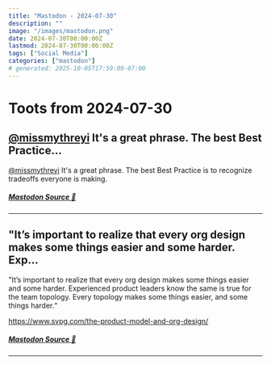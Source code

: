 ```yaml
---
title: "Mastodon - 2024-07-30"
description: ""
image: "/images/mastodon.png"
date: 2024-07-30T00:00:00Z
lastmod: 2024-07-30T00:00:00Z
tags: ["Social Media"]
categories: ["mastodon"]
# generated: 2025-10-05T17:59:09-07:00
---
```


# Toots from 2024-07-30

## [@missmythreyi](https://mastodon.world/@missmythreyi) It's a great phrase. The best Best Practice...

[@missmythreyi](https://mastodon.world/@missmythreyi) It's a great phrase. The best Best Practice is to recognize tradeoffs everyone is making.

##### [Mastodon Source 🐘](https://hachyderm.io/@mweagle/112877092811802863)

---

## "It’s important to realize that every org design makes some things easier and some harder.  Exp...

"It’s important to realize that every org design makes some things easier and some harder.  Experienced product leaders know the same is true for the team topology. Every topology makes some things easier, and some things harder.“

<https://www.svpg.com/the-product-model-and-org-design/>

##### [Mastodon Source 🐘](https://hachyderm.io/@mweagle/112877036285616975)

---

